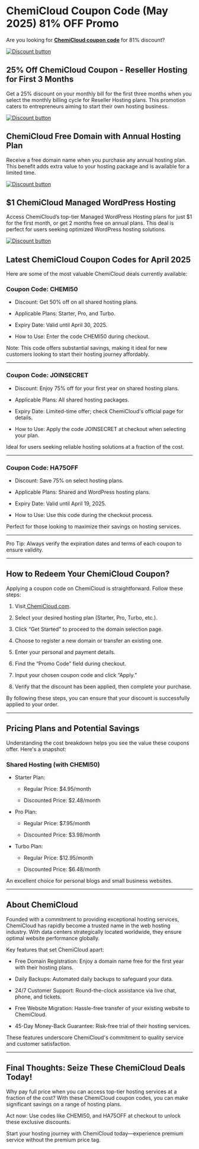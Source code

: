# ChemiCloud Coupon Code (May 2025) 81% OFF Promo

Are you looking for [**ChemiCloud coupon code**](https://chemicloud.com/#67ed9ab26b1de) for 81% discount?​

[![Discount button](https://github.com/user-attachments/assets/aa25bf95-e405-4070-b65b-445d7304d089)](https://chemicloud.com/#67ed9ab26b1de)

## 25% Off ChemiCloud Coupon - Reseller Hosting for First 3 Months

Get a 25% discount on your monthly bill for the first three months when you select the monthly billing cycle for Reseller Hosting plans. This promotion caters to entrepreneurs aiming to start their own hosting business.

[![Discount button](https://github.com/user-attachments/assets/aa25bf95-e405-4070-b65b-445d7304d089)](https://chemicloud.com/#67ed9ab26b1de)

## ChemiCloud Free Domain with Annual Hosting Plan

Receive a free domain name when you purchase any annual hosting plan. This benefit adds extra value to your hosting package and is available for a limited time.

[![Discount button](https://github.com/user-attachments/assets/aa25bf95-e405-4070-b65b-445d7304d089)](https://chemicloud.com/#67ed9ab26b1de)

## $1 ChemiCloud Managed WordPress Hosting

Access ChemiCloud’s top-tier Managed WordPress Hosting plans for just $1 for the first month, or get 2 months free on annual plans. This deal is perfect for users seeking optimized WordPress hosting solutions.

[![Discount button](https://github.com/user-attachments/assets/aa25bf95-e405-4070-b65b-445d7304d089)](https://chemicloud.com/#67ed9ab26b1de)

## Latest ChemiCloud Coupon Codes for April 2025

Here are some of the most valuable ChemiCloud deals currently available:

### Coupon Code: CHEMI50

* Discount: Get 50% off on all shared hosting plans.

* Applicable Plans: Starter, Pro, and Turbo.
* Expiry Date: Valid until April 30, 2025.​

* How to Use: Enter the code CHEMI50 during checkout.

Note: This code offers substantial savings, making it ideal for new customers looking to start their hosting journey affordably. ​

---

### Coupon Code: JOINSECRET

* Discount: Enjoy 75% off for your first year on shared hosting plans.

* Applicable Plans: All shared hosting packages.

* Expiry Date: Limited-time offer; check ChemiCloud's official page for details.​

* How to Use: Apply the code JOINSECRET at checkout when selecting your plan.

Ideal for users seeking reliable hosting solutions at a fraction of the cost.

---

### Coupon Code: HA75OFF

* Discount: Save 75% on select hosting plans.​

* Applicable Plans: Shared and WordPress hosting plans.

* Expiry Date: Valid until April 19, 2025.

* How to Use: Use this code during the checkout process.​

Perfect for those looking to maximize their savings on hosting services.

---

Pro Tip: Always verify the expiration dates and terms of each coupon to ensure validity.

---

## How to Redeem Your ChemiCloud Coupon?

Applying a coupon code on ChemiCloud is straightforward. Follow these steps:

1. Visit[ ChemiCloud.com](https://chemicloud.com/deals-coupons).

2. Select your desired hosting plan (Starter, Pro, Turbo, etc.).

3. Click “Get Started” to proceed to the domain selection page.

4. Choose to register a new domain or transfer an existing one.

5. Enter your personal and payment details.

6. Find the “Promo Code” field during checkout.

7. Input your chosen coupon code and click “Apply.”

8. Verify that the discount has been applied, then complete your purchase.

By following these steps, you can ensure that your discount is successfully applied to your order.

---

## Pricing Plans and Potential Savings

Understanding the cost breakdown helps you see the value these coupons offer. Here's a snapshot:

### Shared Hosting (with CHEMI50)

* Starter Plan:

  * Regular Price: $4.95/month​

  * Discounted Price: $2.48/month​
* Pro Plan:

  * Regular Price: $7.95/month​

  * Discounted Price: $3.98/month​
* Turbo Plan:

  * Regular Price: $12.95/month​

  * Discounted Price: $6.48/month​

An excellent choice for personal blogs and small business websites.

---

## About ChemiCloud

Founded with a commitment to providing exceptional hosting services, ChemiCloud has rapidly become a trusted name in the web hosting industry. With data centers strategically located worldwide, they ensure optimal website performance globally.​

Key features that set ChemiCloud apart:

* Free Domain Registration: Enjoy a domain name free for the first year with their hosting plans.​

* Daily Backups: Automated daily backups to safeguard your data.​

* 24/7 Customer Support: Round-the-clock assistance via live chat, phone, and tickets.​

* Free Website Migration: Hassle-free transfer of your existing website to ChemiCloud.​

* 45-Day Money-Back Guarantee: Risk-free trial of their hosting services.​

These features underscore ChemiCloud's commitment to quality service and customer satisfaction.

---

## Final Thoughts: Seize These ChemiCloud Deals Today!

Why pay full price when you can access top-tier hosting services at a fraction of the cost? With these ChemiCloud coupon codes, you can make significant savings on a range of hosting plans.

Act now: Use codes like CHEMI50, and HA75OFF at checkout to unlock these exclusive discounts.

Start your hosting journey with ChemiCloud today—experience premium service without the premium price tag.
